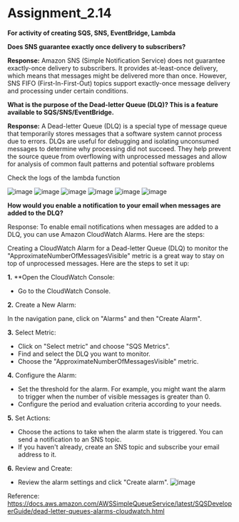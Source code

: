 # Assignment_2.14
**For activity of creating SQS, SNS, EventBridge, Lambda**

**Does SNS guarantee exactly once delivery to subscribers?**

**Response:** Amazon SNS (Simple Notification Service) does not guarantee exactly-once delivery to subscribers. It provides at-least-once delivery, which means that messages might be delivered more than once. However, SNS FIFO (First-In-First-Out) topics support exactly-once message delivery and processing under certain conditions.

**What is the purpose of the Dead-letter Queue (DLQ)? This is a feature available to SQS/SNS/EventBridge.**

**Response:** A Dead-letter Queue (DLQ) is a special type of message queue that temporarily stores messages that a software system cannot process due to errors. DLQs are useful for debugging and isolating unconsumed messages to determine why processing did not succeed. They help prevent the source queue from overflowing with unprocessed messages and allow for analysis of common fault patterns and potential software problems



Check the logs of the lambda function
 
 ![image](https://github.com/user-attachments/assets/281e2a27-7ca3-4d41-bc4b-3d26fd310d9c)
 ![image](https://github.com/user-attachments/assets/3745b231-f6c2-4887-82f9-3ec6de0ec440)
 ![image](https://github.com/user-attachments/assets/9b603f15-0b01-451b-9469-00c79588f8c3)
 ![image](https://github.com/user-attachments/assets/46ca5566-44c8-44a9-a2a6-1ad5657ffb8a)
 ![image](https://github.com/user-attachments/assets/a89cc1b2-945f-44ed-bbec-33c044a37c43)
 ![image](https://github.com/user-attachments/assets/62d8ced6-2d80-4e3a-a196-9394446be467)

**How would you enable a notification to your email when messages are added to the DLQ?**

Response: To enable email notifications when messages are added to a DLQ, you can use Amazon CloudWatch Alarms. Here are the steps:

Creating a CloudWatch Alarm for a Dead-letter Queue (DLQ) to monitor the "ApproximateNumberOfMessagesVisible" metric is a great way to stay on top of unprocessed messages. Here are the steps to set it up:

**1.**	**Open the CloudWatch Console:

- Go to the CloudWatch Console.

**2.**	Create a New Alarm:

In the navigation pane, click on "Alarms" and then "Create Alarm".

**3.**	Select Metric:

- Click on "Select metric" and choose "SQS Metrics".
- Find and select the DLQ you want to monitor.
- Choose the "ApproximateNumberOfMessagesVisible" metric.

**4.**	Configure the Alarm:

- Set the threshold for the alarm. For example, you might want the alarm to trigger when the number of visible messages is greater than 0.
- Configure the period and evaluation criteria according to your needs.

**5.**	Set Actions:
  
- Choose the actions to take when the alarm state is triggered. You can send a notification to an SNS topic.
- If you haven't already, create an SNS topic and subscribe your email address to it.

**6.**	Review and Create:
- Review the alarm settings and click "Create alarm".
![image](https://github.com/user-attachments/assets/db8936d9-b9b9-4175-aa49-6cf1fd8e8ea0)


 
Reference: https://docs.aws.amazon.com/AWSSimpleQueueService/latest/SQSDeveloperGuide/dead-letter-queues-alarms-cloudwatch.html
